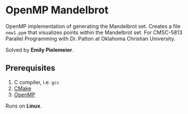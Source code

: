 # OpenMP Mandelbrot
OpenMP implementation of generating the Mandelbrot set. Creates a file `new1.ppm` that visualizes points within the Mandelbrot set. For CMSC-5813 Parallel Programming with Dr. Patton at Oklahoma Christian University.

Solved by **Emily Pielemeier**.

## Prerequisites
1. C compiler, i.e. `gcc`
2. [CMake](https://cmake.org/download/)
3. [OpenMP](http://www.openmp.org/resources/openmp-compilers-2/)

Runs on **Linux**.
